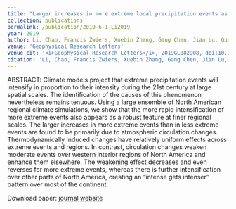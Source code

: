 ```yaml
---
title: "Larger increases in more extreme local precipitation events as climate warms"
collection: publications
permalink: /publication/2019-6-1-Li2019
year: 2019
author: Li, Chao, Francis Zwiers, Xuebin Zhang, Gang Chen, Jian Lu, Guilong Li, Jesse Norris, Yaheng Tan, Ying Sun and Min Liu
venue: 'Geophysical Research Letters'
venue_cit: '<i>Geophysical Research Letters</i>, 2019GL082908, doi:10.1029/2019GL082908.'
citation: 'Li, Chao, Francis Zwiers, Xuebin Zhang, Gang Chen, Jian Lu, Guilong Li, Jesse Norris, Yaheng Tan, Ying Sun and Min Liu, 2019: Larger increases in more extreme local precipitation events as climate warms, <i>Geophysical Research Letters</i>, 2019GL082908, doi:10.1029/2019GL082908.'
---
```

ABSTRACT:
 Climate models project that extreme precipitation events will intensify in proportion to their intensity during the 21st century at large spatial scales. The identification of the causes of this phenomenon nevertheless remains tenuous. Using a large ensemble of North American regional climate simulations, we show that the more rapid intensification of more extreme events also appears as a robust feature at finer regional scales. The larger increases in more extreme events than in less extreme events are found to be primarily due to atmospheric circulation changes. Thermodynamically induced changes have relatively uniform effects across extreme events and regions. In contrast, circulation changes weaken moderate events over western interior regions of North America and enhance them elsewhere. The weakening effect decreases and even reverses for more extreme events, whereas there is further intensification over other parts of North America, creating an “intense gets intenser” pattern over most of the continent.

Download paper: [journal website](https://onlinelibrary.wiley.com/doi/abs/10.1029/2019GL082908)
